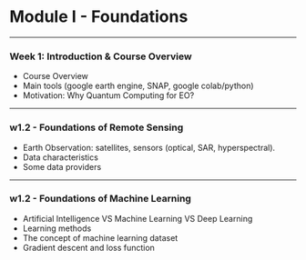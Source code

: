 <!-- .slide: data-background="#E6F7FF" -->

# Module I - Foundations <!-- .element: class="r-fit-text" -->

---

### Week 1: Introduction & Course Overview

- Course Overview
- Main tools (google earth engine, SNAP, google colab/python)
- Motivation: Why Quantum Computing for EO?

---

### w1.2 - Foundations of Remote Sensing

- Earth Observation: satellites, sensors (optical, SAR, hyperspectral).
- Data characteristics
- Some data providers


---

### w1.2 - Foundations of Machine Learning

- Artificial Intelligence VS Machine Learning VS Deep Learning
- Learning methods
- The concept of machine learning dataset
- Gradient descent and loss function
